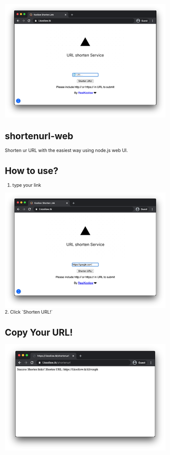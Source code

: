 <p align="center">
    <img src="https://raw.githubusercontent.com/RealKoolisw/shortenurl-web/master/assets/faf687df-2e44-4679-920d-c0a93b8f74e9.png">
</p>

# shortenurl-web
Shorten ur URL with the easiest way using node.js web UI.

# How to use?

1. type your link
<img src="https://raw.githubusercontent.com/RealKoolisw/shortenurl-web/master/assets/51a7efd2-0396-4935-9cf7-c401f0f44f66.png">
2. Click `Shorten URL!`

# Copy Your URL!
<img src="https://raw.githubusercontent.com/RealKoolisw/shortenurl-web/master/assets/bf2d0659-1bc0-4578-a043-4e8f5119768f.png">
